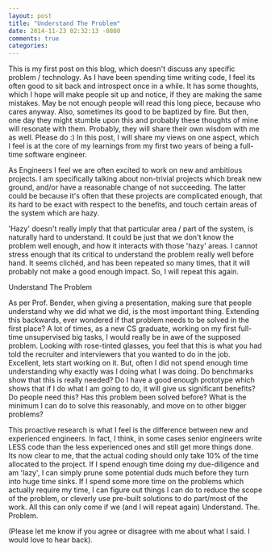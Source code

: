 ```yaml
---
layout: post
title: "Understand The Problem"
date: 2014-11-23 02:32:13 -0800
comments: true
categories: 
---
```

This is my first post on this blog, which doesn't discuss any specific problem / technology. As I have been spending time writing code, I feel its often good to sit back and introspect once in a while. It has some thoughts, which I hope will make people sit up and notice, if they are making the same mistakes. May be not enough people will read this long piece, because who cares anyway. Also, sometimes its good to be baptized by fire. But then, one day they might stumble upon this and probably these thoughts of mine will resonate with them. Probably, they will share their own wisdom with me as well. Please do :) In this post, I will share my views on one aspect, which I feel is at the core of my learnings from my first two years of being a full-time software engineer.

As Engineers I feel we are often excited to work on new and ambitious projects. I am specifically talking about non-trivial projects which break new ground, and/or have a reasonable change of not succeeding. The latter could be because it's often that these projects are complicated enough, that its hard to be exact with respect to the benefits, and touch certain areas of the system which are hazy.

'Hazy' doesn't really imply that that particular area / part of the system, is naturally hard to understand. It could be just that we don't know the problem well enough, and how it interacts with those 'hazy' areas. I cannot stress enough that its critical to understand the problem really well before hand. It seems clichéd, and has been repeated so many times, that it will probably not make a good enough impact. So, I will repeat this again.

Understand The Problem

As per Prof. Bender, when giving a presentation, making sure that people understand why we did what we did, is the most important thing. Extending this backwards, ever wondered if that problem needs to be solved in the first place? A lot of times, as a new CS graduate, working on my first full-time unsupervised big tasks, I would really be in awe of the supposed problem. Looking with rose-tinted glasses, you feel that this is what you had told the recruiter and interviewers that you wanted to do in the job. Excellent, lets start working on it. But, often I did not spend enough time understanding why exactly was I doing what I was doing. Do benchmarks show that this is really needed? Do I have a good enough prototype which shows that if I do what I am going to do, it will give us significant benefits? Do people need this? Has this problem been solved before? What is the minimum I can do to solve this reasonably, and move on to other bigger problems?

This proactive research is what I feel is the difference between new and experienced engineers. In fact, I think, in some cases senior engineers write LESS code than the less experienced ones and still get more things done. Its now clear to me, that the actual coding should only take 10% of the time allocated to the project. If I spend enough time doing my due-diligence and am 'lazy', I can simply prune some potential duds much before they turn into huge time sinks. If I spend some more time on the problems which actually require my time, I can figure out things I can do to reduce the scope of the problem, or cleverly use pre-built solutions to do part/most of the work. All this can only come if we (and I will repeat again) Understand. The. Problem.

(Please let me know if you agree or disagree with me about what I said. I would love to hear back).

